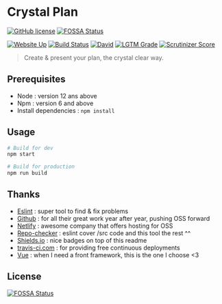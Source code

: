 # Crystal Plan

[![GitHub license](https://img.shields.io/github/license/shuunen/crystal-plan.svg?color=informational)](https://github.com/Shuunen/crystal-plan/blob/master/LICENSE)
[![FOSSA Status](https://app.fossa.io/api/projects/git%2Bgithub.com%2FShuunen%2Fcrystal-plan.svg?type=shield)](https://app.fossa.io/projects/git%2Bgithub.com%2FShuunen%2Fcrystal-plan?ref=badge_shield)

[![Website Up](https://img.shields.io/website/https/crystal-plan.netlify.app.svg)](https://crystal-plan.netlify.app)
[![Build Status](https://travis-ci.com/Shuunen/crystal-plan.svg?branch=master)](https://travis-ci.com/Shuunen/crystal-plan)
[![David](https://img.shields.io/david/shuunen/crystal-plan.svg)](https://david-dm.org/shuunen/crystal-plan)
[![LGTM Grade](https://img.shields.io/lgtm/grade/javascript/github/Shuunen/crystal-plan.svg)](https://lgtm.com/projects/g/Shuunen/crystal-plan)
[![Scrutinizer Score](https://scrutinizer-ci.com/g/Shuunen/crystal-plan/badges/quality-score.png?b=master)](https://scrutinizer-ci.com/g/Shuunen/crystal-plan)

> Create & present your plan, the crystal clear way.

## Prerequisites

- Node : version 12 ans above
- Npm : version 6 and above
- Install dependencies : `npm install`

## Usage

``` bash
# Build for dev
npm start

# Build for production
npm run build
```

## Thanks

- [Eslint](https://eslint.org) : super tool to find & fix problems
- [Github](https://github.com) : for all their great work year after year, pushing OSS forward
- [Netlify](https://netlify.com) : awesome company that offers hosting for OSS
- [Repo-checker](https://github.com/Shuunen/repo-checker) : eslint cover /src code and this tool the rest ^^
- [Shields.io](https://shields.io) : nice badges on top of this readme
- [travis-ci.com](https://travis-ci.com) : for providing free continuous deployments
- [Vue](https://vuejs.org) : when I need a front framework, this is the one I choose <3

## License

[![FOSSA Status](https://app.fossa.io/api/projects/git%2Bgithub.com%2FShuunen%2Fcrystal-plan.svg?type=large)](https://app.fossa.io/projects/git%2Bgithub.com%2FShuunen%2Fcrystal-plan?ref=badge_large)
